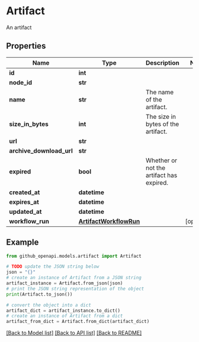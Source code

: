 # Artifact

An artifact

## Properties

Name | Type | Description | Notes
------------ | ------------- | ------------- | -------------
**id** | **int** |  | 
**node_id** | **str** |  | 
**name** | **str** | The name of the artifact. | 
**size_in_bytes** | **int** | The size in bytes of the artifact. | 
**url** | **str** |  | 
**archive_download_url** | **str** |  | 
**expired** | **bool** | Whether or not the artifact has expired. | 
**created_at** | **datetime** |  | 
**expires_at** | **datetime** |  | 
**updated_at** | **datetime** |  | 
**workflow_run** | [**ArtifactWorkflowRun**](ArtifactWorkflowRun.md) |  | [optional] 

## Example

```python
from github_openapi.models.artifact import Artifact

# TODO update the JSON string below
json = "{}"
# create an instance of Artifact from a JSON string
artifact_instance = Artifact.from_json(json)
# print the JSON string representation of the object
print(Artifact.to_json())

# convert the object into a dict
artifact_dict = artifact_instance.to_dict()
# create an instance of Artifact from a dict
artifact_from_dict = Artifact.from_dict(artifact_dict)
```
[[Back to Model list]](../README.md#documentation-for-models) [[Back to API list]](../README.md#documentation-for-api-endpoints) [[Back to README]](../README.md)


